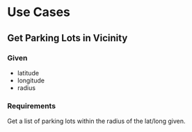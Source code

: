 # Use Cases

## Get Parking Lots in Vicinity
### Given
- latitude
- longitude
- radius

### Requirements
Get a list of parking lots within the radius of the lat/long given.